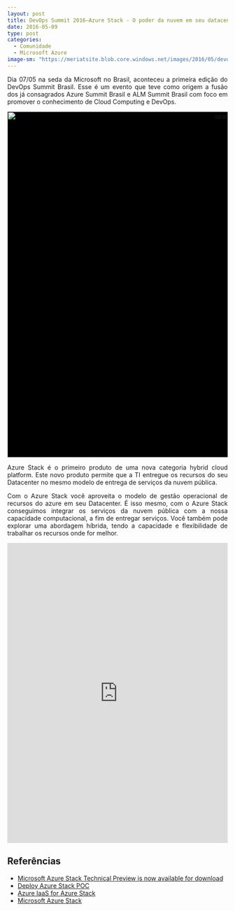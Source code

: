```yaml
---
layout: post
title: DevOps Summit 2016–Azure Stack - O poder da nuvem em seu datacenter
date: 2016-05-09
type: post
categories:
  - Comunidade
  - Microsoft Azure
image-sm: "https://meriatsite.blob.core.windows.net/images/2016/05/devopssummit.jpg"
---
```

<p align="justify">Dia 07/05 na seda da Microsoft no Brasil, aconteceu a primeira edição do DevOps Summit Brasil. Esse é um evento que teve como origem a fusão dos já consagrados Azure Summit Brasil e ALM Summit Brasil com foco em promover o conhecimento de Cloud Computing e DevOps.</p>
<p style="background-color: #000000" align="center"><img title="spark-tela" style="border-left-width: 0px; border-right-width: 0px; background-image: none; border-bottom-width: 0px; float: none; padding-top: 0px; padding-left: 0px; margin-left: auto; display: block; padding-right: 0px; border-top-width: 0px; margin-right: auto" border="0" alt="spark-tela" src="https://meriatsite.blob.core.windows.net/images/2016/05/devopssummit.jpg" width="1000" height="790" /></p>
<p align="justify">Azure Stack é o primeiro produto de uma nova categoria hybrid cloud platform. Este novo produto permite que a TI entregue os recursos do seu Datacenter no mesmo modelo de entrega de serviços da nuvem pública.</p>
<p align="justify">Com o Azure Stack você aproveita o modelo de gestão operacional de recursos do azure em seu Datacenter. É isso mesmo, com o Azure Stack conseguimos integrar os serviços da nuvem pública com a nossa capacidade computacional, a fim de entregar serviços. Você também pode explorar uma abordagem híbrida, tendo a capacidade e flexibilidade de trabalhar os recursos onde for melhor.</p>
<p><!--more-->
<p align="center"><iframe style="height: 685px; width: 100%" marginheight="0" src="https://www.slideshare.net/slideshow/embed_code/key/zW5NtNvVdGsrct" frameborder="0" marginwidth="0" scrolling="no"><br /> </iframe></p>
<h2>Referências<br /></h2>
<ul>
<li><a href="https://azure.microsoft.com/en-us/blog/microsoft-azure-stack-technical-preview-is-now-available-for-download/">Microsoft Azure Stack Technical Preview is now available for download</a>  </li>
<li><a href="https://azure.microsoft.com/pt-br/documentation/articles/azure-stack-run-powershell-script/#prepare-the-deployment-machine">Deploy Azure Stack POC</a>  </li>
<li><a href="https://channel9.msdn.com/Events/Ignite/2015/BRK3479">Azure IaaS for Azure Stack</a>  </li>
<li><a href="https://azure.microsoft.com/pt-br/overview/azure-stack/">Microsoft Azure Stack</a><b></b><i></i><u></u><sub></sub><sup></sup><strike></strike></li>
</ul>

